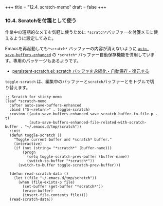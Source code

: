 +++
title = "12.4. scratch-memo"
draft = false
+++

### 10.4. Scratchを付箋として使う
作業中の短期的なメモを気軽に使うために `*scratch*`バッファーを付箋メモに使えるように設定してみた。

Emacsを再起動しても`*scratch*` バッファーの内容が消えないように [`auto-save-buffers-enhanced`](http://emacs.rubikitch.com/auto-save-buffers-enhanced/) の `*scratch*` バッファー自動保存機能を併用しています。専用のパッケージもあるようです。

* [persistent-scratch.el: scratch バッファを永続化・自動保存・復元する](http://emacs.rubikitch.com/persistent-scratch/) 

`toggle-scratch` は、編集中のバッファーと`scratch`バッファーとをトグルで切り替えます。

```elisp
;; Scratch for sticky-memo
(leaf *scratch-memo
  :after auto-save-buffers-enhanced
  :bind ("S-<return>" . toggle-scratch)
  :custom ((auto-save-buffers-enhanced-save-scratch-buffer-to-file-p . t)
		   (auto-save-buffers-enhanced-file-related-with-scratch-buffer . "~/.emacs.d/tmp/scratch"))
  :init
  (defun toggle-scratch ()
	"Toggle current buffer and *scratch* buffer."
	(interactive)
	(if (not (string= "*scratch*" (buffer-name)))
		(progn
		  (setq toggle-scratch-prev-buffer (buffer-name))
		  (switch-to-buffer "*scratch*"))
	  (switch-to-buffer toggle-scratch-prev-buffer)))

  (defun read-scratch-data ()
	(let ((file "~/.emacs.d/tmp/scratch"))
	  (when (file-exists-p file)
		(set-buffer (get-buffer "*scratch*"))
		(erase-buffer)
		(insert-file-contents file))))
  (read-scratch-data))
```
